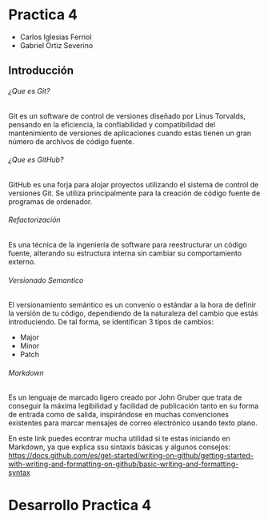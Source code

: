 # Practica 4
* Carlos Iglesias Ferriol
* Gabriel Ortiz Severino

## Introducción

###### ¿Que es Git?
Git es un software de control de versiones diseñado por Linus Torvalds, pensando en la eficiencia, la confiabilidad y compatibilidad del mantenimiento de versiones de aplicaciones cuando estas tienen un gran número de archivos de código fuente.

###### ¿Que es GitHub?
GitHub es una forja para alojar proyectos utilizando el sistema de control de versiones Git. Se utiliza principalmente para la creación de código fuente de programas de ordenador.

###### Refactorización
Es una técnica de la ingeniería de software para reestructurar un código fuente, alterando su estructura interna sin cambiar su comportamiento externo.

###### Versionado Semantico
El versionamiento semántico es un convenio o estándar a la hora de definir la versión de tu código, dependiendo de la naturaleza del cambio que estás introduciendo. De tal forma, se identifican 3 tipos de cambios:
* Major
* Minor
* Patch

###### Markdown
Es un lenguaje de marcado ligero creado por John Gruber que trata de conseguir la máxima legibilidad y facilidad de publicación tanto en su forma de entrada como de salida, inspirándose en muchas convenciones existentes para marcar mensajes de correo electrónico usando texto plano.

En este link puedes econtrar mucha utilidad si te estas iniciando en Markdown, ya que explica ssu sintaxis básicas y algunos consejos: https://docs.github.com/es/get-started/writing-on-github/getting-started-with-writing-and-formatting-on-github/basic-writing-and-formatting-syntax

# Desarrollo Practica 4
